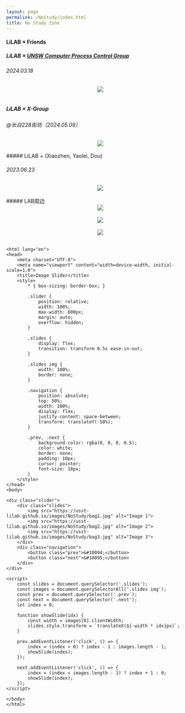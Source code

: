 ```yaml
---
layout: page
permalink: /NoStudy/index.html
title: No Study Zone
---
```


#### LiLAB × Friends

##### LiLAB × [UNSW Computer Process Control Group](https://www.unsw.edu.au/research/computer-process-control-group)

###### 2024.03.18

<div align="center">
<img src="https://usst-lilab.github.io/images/NoStudy/5.jpg">
</div><br>



##### LiLAB × X-Group

###### @长白228街坊（2024.05.09）

<div align="center">
<img src="https://usst-lilab.github.io/images/NoStudy/228.jpg">
</div><br>
##### LiLAB + (Xiaozhen, Yaolei, Dou)

###### 2023.06.23


<div align="center">
<img src="https://usst-lilab.github.io/images/NoStudy/3.jpg">
</div><br>
##### LAB周边

<div align="center">
<img src="https://usst-lilab.github.io/images/NoStudy/4.jpg">
</div><br>
<div align="center">
<img src="https://usst-lilab.github.io/images/NoStudy/bag1.jpg">
</div><br>

<div align="center">
<img src="https://usst-lilab.github.io/images/NoStudy/bag.png">
</div><br>

    <html lang="en">
    <head>
        <meta charset="UTF-8">
        <meta name="viewport" content="width=device-width, initial-scale=1.0">
        <title>Image Slider</title>
        <style>
            * { box-sizing: border-box; }
    
            .slider {
                position: relative;
                width: 100%;
                max-width: 600px;
                margin: auto;
                overflow: hidden;
            }
    
            .slides {
                display: flex;
                transition: transform 0.5s ease-in-out;
            }
    
            .slides img {
                width: 100%;
                border: none;
            }
    
            .navigation {
                position: absolute;
                top: 50%;
                width: 100%;
                display: flex;
                justify-content: space-between;
                transform: translateY(-50%);
            }
    
            .prev, .next {
                background-color: rgba(0, 0, 0, 0.5);
                color: white;
                border: none;
                padding: 10px;
                cursor: pointer;
                font-size: 18px;
            }
        </style>
    </head>
    <body>
    
    <div class="slider">
        <div class="slides">
            <img src="https://usst-lilab.github.io/images/NoStudy/bag1.jpg" alt="Image 1">
            <img src="https://usst-lilab.github.io/images/NoStudy/bag2.jpg" alt="Image 2">
            <img src="https://usst-lilab.github.io/images/NoStudy/bag3.jpg" alt="Image 3">
        </div>
        <div class="navigation">
            <button class="prev">&#10094;</button>
            <button class="next">&#10095;</button>
        </div>
    </div>
    
    <script>
        const slides = document.querySelector('.slides');
        const images = document.querySelectorAll('.slides img');
        const prev = document.querySelector('.prev');
        const next = document.querySelector('.next');
        let index = 0;
    
        function showSlide(idx) {
            const width = images[0].clientWidth;
            slides.style.transform = `translateX(${-width * idx}px)`;
        }
    
        prev.addEventListener('click', () => {
            index = (index > 0) ? index - 1 : images.length - 1;
            showSlide(index);
        });
    
        next.addEventListener('click', () => {
            index = (index < images.length - 1) ? index + 1 : 0;
            showSlide(index);
        });
    </script>
    
    </body>
    </html>
